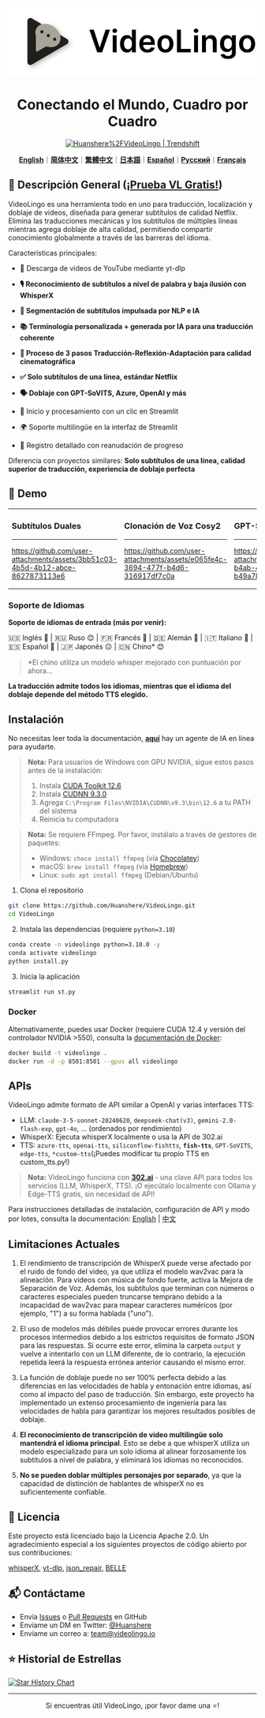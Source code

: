 <div align="center">

<img src="/docs/logo.png" alt="VideoLingo Logo" height="140">

# Conectando el Mundo, Cuadro por Cuadro

<a href="https://trendshift.io/repositories/12200" target="_blank"><img src="https://trendshift.io/api/badge/repositories/12200" alt="Huanshere%2FVideoLingo | Trendshift" style="width: 250px; height: 55px;" width="250" height="55"/></a>

[**English**](/README.md)｜[**简体中文**](/translations/README.zh.md)｜[**繁體中文**](/translations/README.zh-TW.md)｜[**日本語**](/translations/README.ja.md)｜[**Español**](/translations/README.es.md)｜[**Русский**](/translations/README.ru.md)｜[**Français**](/translations/README.fr.md)

</div>

## 🌟 Descripción General ([¡Prueba VL Gratis!](https://videolingo.io))

VideoLingo es una herramienta todo en uno para traducción, localización y doblaje de videos, diseñada para generar subtítulos de calidad Netflix. Elimina las traducciones mecánicas y los subtítulos de múltiples líneas mientras agrega doblaje de alta calidad, permitiendo compartir conocimiento globalmente a través de las barreras del idioma.

Características principales:
- 🎥 Descarga de videos de YouTube mediante yt-dlp

- **🎙️ Reconocimiento de subtítulos a nivel de palabra y baja ilusión con WhisperX**

- **📝 Segmentación de subtítulos impulsada por NLP e IA**

- **📚 Terminología personalizada + generada por IA para una traducción coherente**

- **🔄 Proceso de 3 pasos Traducción-Reflexión-Adaptación para calidad cinematográfica**

- **✅ Solo subtítulos de una línea, estándar Netflix**

- **🗣️ Doblaje con GPT-SoVITS, Azure, OpenAI y más**

- 🚀 Inicio y procesamiento con un clic en Streamlit

- 🌍 Soporte multilingüe en la interfaz de Streamlit

- 📝 Registro detallado con reanudación de progreso

Diferencia con proyectos similares: **Solo subtítulos de una línea, calidad superior de traducción, experiencia de doblaje perfecta**

## 🎥 Demo

<table>
<tr>
<td width="33%">

### Subtítulos Duales
---
https://github.com/user-attachments/assets/3bb51c03-4b5d-4b12-abce-8627873113e6

</td>
<td width="33%">

### Clonación de Voz Cosy2
---
https://github.com/user-attachments/assets/e065fe4c-3694-477f-b4d6-316917df7c0a

</td>
<td width="33%">

### GPT-SoVITS con mi voz
---
https://github.com/user-attachments/assets/47d965b2-b4ab-4a0b-9d08-b49a7bf3508c

</td>
</tr>
</table>

### Soporte de Idiomas

**Soporte de idiomas de entrada (más por venir):**

🇺🇸 Inglés 🤩 | 🇷🇺 Ruso 😊 | 🇫🇷 Francés 🤩 | 🇩🇪 Alemán 🤩 | 🇮🇹 Italiano 🤩 | 🇪🇸 Español 🤩 | 🇯🇵 Japonés 😐 | 🇨🇳 Chino* 😊

> *El chino utiliza un modelo whisper mejorado con puntuación por ahora...

**La traducción admite todos los idiomas, mientras que el idioma del doblaje depende del método TTS elegido.**

## Instalación

No necesitas leer toda la documentación, [**aquí**](https://share.fastgpt.in/chat/share?shareId=066w11n3r9aq6879r4z0v9rh) hay un agente de IA en línea para ayudarte.

> **Nota:** Para usuarios de Windows con GPU NVIDIA, sigue estos pasos antes de la instalación:
> 1. Instala [CUDA Toolkit 12.6](https://developer.download.nvidia.com/compute/cuda/12.6.0/local_installers/cuda_12.6.0_560.76_windows.exe)
> 2. Instala [CUDNN 9.3.0](https://developer.download.nvidia.com/compute/cudnn/9.3.0/local_installers/cudnn_9.3.0_windows.exe)
> 3. Agrega `C:\Program Files\NVIDIA\CUDNN\v9.3\bin\12.6` a tu PATH del sistema
> 4. Reinicia tu computadora

> **Nota:** Se requiere FFmpeg. Por favor, instálalo a través de gestores de paquetes:
> - Windows: ```choco install ffmpeg``` (vía [Chocolatey](https://chocolatey.org/))
> - macOS: ```brew install ffmpeg``` (vía [Homebrew](https://brew.sh/))
> - Linux: ```sudo apt install ffmpeg``` (Debian/Ubuntu)

1. Clona el repositorio

```bash
git clone https://github.com/Huanshere/VideoLingo.git
cd VideoLingo
```

2. Instala las dependencias (requiere `python=3.10`)

```bash
conda create -n videolingo python=3.10.0 -y
conda activate videolingo
python install.py
```

3. Inicia la aplicación

```bash
streamlit run st.py
```

### Docker
Alternativamente, puedes usar Docker (requiere CUDA 12.4 y versión del controlador NVIDIA >550), consulta la [documentación de Docker](/docs/pages/docs/docker.en-US.md):

```bash
docker build -t videolingo .
docker run -d -p 8501:8501 --gpus all videolingo
```

## APIs
VideoLingo admite formato de API similar a OpenAI y varias interfaces TTS:
- LLM: `claude-3-5-sonnet-20240620`, `deepseek-chat(v3)`, `gemini-2.0-flash-exp`, `gpt-4o`, ... (ordenados por rendimiento)
- WhisperX: Ejecuta whisperX localmente o usa la API de 302.ai
- TTS: `azure-tts`, `openai-tts`, `siliconflow-fishtts`, **`fish-tts`**, `GPT-SoVITS`, `edge-tts`, `*custom-tts`(¡Puedes modificar tu propio TTS en custom_tts.py!)

> **Nota:** VideoLingo funciona con **[302.ai](https://gpt302.saaslink.net/C2oHR9)** - una clave API para todos los servicios (LLM, WhisperX, TTS). ¡O ejecútalo localmente con Ollama y Edge-TTS gratis, sin necesidad de API!

Para instrucciones detalladas de instalación, configuración de API y modo por lotes, consulta la documentación: [English](/docs/pages/docs/start.en-US.md) | [中文](/docs/pages/docs/start.zh-CN.md)

## Limitaciones Actuales

1. El rendimiento de transcripción de WhisperX puede verse afectado por el ruido de fondo del video, ya que utiliza el modelo wav2vac para la alineación. Para videos con música de fondo fuerte, activa la Mejora de Separación de Voz. Además, los subtítulos que terminan con números o caracteres especiales pueden truncarse temprano debido a la incapacidad de wav2vac para mapear caracteres numéricos (por ejemplo, "1") a su forma hablada ("uno").

2. El uso de modelos más débiles puede provocar errores durante los procesos intermedios debido a los estrictos requisitos de formato JSON para las respuestas. Si ocurre este error, elimina la carpeta `output` y vuelve a intentarlo con un LLM diferente, de lo contrario, la ejecución repetida leerá la respuesta errónea anterior causando el mismo error.

3. La función de doblaje puede no ser 100% perfecta debido a las diferencias en las velocidades de habla y entonación entre idiomas, así como al impacto del paso de traducción. Sin embargo, este proyecto ha implementado un extenso procesamiento de ingeniería para las velocidades de habla para garantizar los mejores resultados posibles de doblaje.

4. **El reconocimiento de transcripción de video multilingüe solo mantendrá el idioma principal**. Esto se debe a que whisperX utiliza un modelo especializado para un solo idioma al alinear forzosamente los subtítulos a nivel de palabra, y eliminará los idiomas no reconocidos.

5. **No se pueden doblar múltiples personajes por separado**, ya que la capacidad de distinción de hablantes de whisperX no es suficientemente confiable.

## 📄 Licencia

Este proyecto está licenciado bajo la Licencia Apache 2.0. Un agradecimiento especial a los siguientes proyectos de código abierto por sus contribuciones:

[whisperX](https://github.com/m-bain/whisperX), [yt-dlp](https://github.com/yt-dlp/yt-dlp), [json_repair](https://github.com/mangiucugna/json_repair), [BELLE](https://github.com/LianjiaTech/BELLE)

## 📬 Contáctame

- Envía [Issues](https://github.com/Huanshere/VideoLingo/issues) o [Pull Requests](https://github.com/Huanshere/VideoLingo/pulls) en GitHub
- Envíame un DM en Twitter: [@Huanshere](https://twitter.com/Huanshere)
- Envíame un correo a: team@videolingo.io

## ⭐ Historial de Estrellas

[![Star History Chart](https://api.star-history.com/svg?repos=Huanshere/VideoLingo&type=Timeline)](https://star-history.com/#Huanshere/VideoLingo&Timeline)

---

<p align="center">Si encuentras útil VideoLingo, ¡por favor dame una ⭐️!</p> 